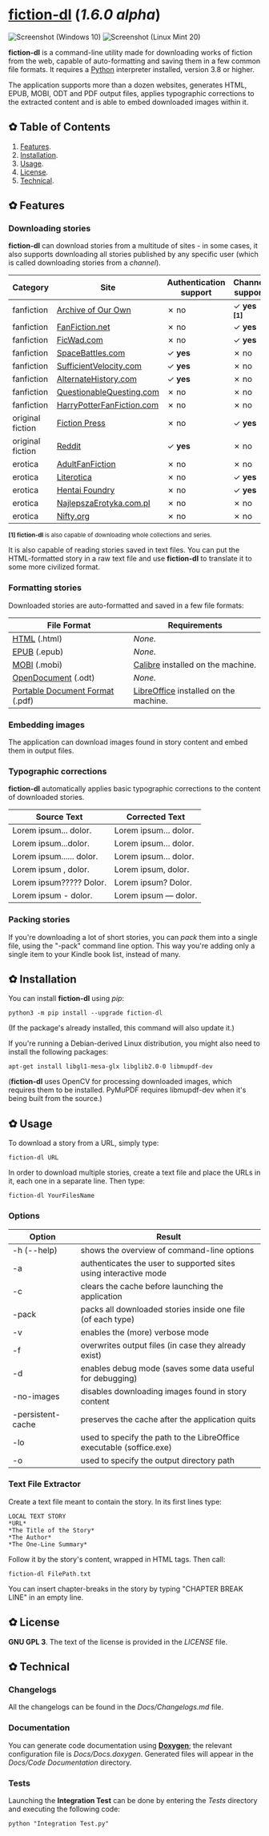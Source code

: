 # [fiction-dl](https://github.com/DreamCobbler/fiction-dl) (*1.6.0 alpha*)

![Screenshot (Windows 10)](/Stuff/Screenshot%20(Windows%2010).png?raw=true)
![Screenshot (Linux Mint 20)](/Stuff/Screenshot%20(Linux%20Mint%2020).png?raw=true)

**fiction-dl** is a command-line utility made for downloading works of fiction from the web, capable of auto-formatting and saving them in a few common file formats. It requires a [Python](https://www.python.org/) interpreter installed, version 3.8 or higher.

The application supports more than a dozen websites, generates HTML, EPUB, MOBI, ODT and PDF output files, applies typographic corrections to the extracted content and is able to embed downloaded images within it.

## ✿ Table of Contents

1. [Features](#features).
2. [Installation](#installation).
3. [Usage](#usage).
4. [License](#license).
5. [Technical](#technical).

## ✿ Features

### Downloading stories

**fiction-dl** can download stories from a multitude of sites - in some cases, it also supports downloading all stories published by any specific user (which is called downloading stories from a *channel*).

| Category         | Site                                                                | Authentication support | Channel support                |
|------------------|---------------------------------------------------------------------|------------------------|--------------------------------|
| fanfiction       | [Archive of Our Own](https://archiveofourown.org/)                  | ✗ no                   | ✓ **yes <sup>[1]</sup>**       |
| fanfiction       | [FanFiction.net](https://www.fanfiction.net/)                       | ✗ no                   | ✓ **yes**                      |
| fanfiction       | [FicWad.com](https://ficwad.com/)                                   | ✗ no                   | ✓ **yes**                      |
| fanfiction       | [SpaceBattles.com](https://forums.spacebattles.com/)                | ✓ **yes**              | ✗ no                           |
| fanfiction       | [SufficientVelocity.com](https://forums.sufficientvelocity.com/)    | ✓ **yes**              | ✗ no                           |
| fanfiction       | [AlternateHistory.com](https://www.alternatehistory.com/forum/)     | ✓ **yes**              | ✗ no                           |
| fanfiction       | [QuestionableQuesting.com](https://forum.questionablequesting.com/) | ✗ no                   | ✗ no                           |
| fanfiction       | [HarryPotterFanFiction.com](https://harrypotterfanfiction.com/)     | ✗ no                   | ✗ no                           |
| original fiction | [Fiction Press](https://www.fictionpress.com/)                      | ✗ no                   | ✓ **yes**                      |
| original fiction | [Reddit](https://www.reddit.com/)                                   | ✓ **yes**              | ✗ no                           |
| erotica          | [AdultFanFiction](http://www.adult-fanfiction.org/html-index.php)   | ✗ no                   | ✗ no                           |
| erotica          | [Literotica](https://www.literotica.com/)                           | ✗ no                   | ✓ **yes**                      |
| erotica          | [Hentai Foundry](https://www.hentai-foundry.com/)                   | ✗ no                   | ✓ **yes**                      |
| erotica          | [NajlepszaErotyka.com.pl](https://najlepszaerotyka.com.pl/)         | ✗ no                   | ✗ no                           |
| erotica          | [Nifty.org](https://www.nifty.org/nifty/)                           | ✗ no                   | ✗ no                           |

<sup>**[1]** **fiction-dl** is also capable of downloading whole collections and series.</sup>

It is also capable of reading stories saved in text files. You can put the HTML-formatted story in a raw text file and use **fiction-dl** to translate it to some more civilized format.

### Formatting stories

Downloaded stories are auto-formatted and saved in a few file formats:

| File Format                                                          | Requirements                                                          |
|----------------------------------------------------------------------|-----------------------------------------------------------------------|
| [HTML](https://en.wikipedia.org/wiki/HTML) (.html)                   | *None.*                                                               |
| [EPUB](https://en.wikipedia.org/wiki/EPUB) (.epub)                   | *None.*                                                               |
| [MOBI](https://en.wikipedia.org/wiki/Mobipocket) (.mobi)             | [Calibre](https://calibre-ebook.com/) installed on the machine.       |
| [OpenDocument](https://en.wikipedia.org/wiki/OpenDocument) (.odt)    | *None.*                                                               |
| [Portable Document Format](https://en.wikipedia.org/wiki/PDF) (.pdf) | [LibreOffice](https://www.libreoffice.org/) installed on the machine. |

### Embedding images

The application can download images found in story content and embed them in output files.

### Typographic corrections

**fiction-dl** automatically applies basic typographic corrections to the content of downloaded stories.

| Source Text                  | Corrected Text           |
|------------------------------|--------------------------|
| Lorem ipsum... dolor.        | Lorem ipsum… dolor.      |
| Lorem ipsum...dolor.         | Lorem ipsum… dolor.      |
| Lorem ipsum...... dolor.     | Lorem ipsum… dolor.      |
| Lorem ipsum , dolor.         | Lorem ipsum, dolor.      |
| Lorem ipsum????? Dolor.      | Lorem ipsum? Dolor.      |
| Lorem ipsum - dolor.         | Lorem ipsum — dolor.     |

### Packing stories

If you're downloading a lot of short stories, you can *pack* them into a single file, using the "-pack" command line option. This way you're adding only a single item to your Kindle book list, instead of many.

## ✿ Installation

You can install **fiction-dl** using *pip*:

    python3 -m pip install --upgrade fiction-dl

(If the package's already installed, this command will also update it.)

If you're running a Debian-derived Linux distribution, you might also need to install the following packages:

    apt-get install libgl1-mesa-glx libglib2.0-0 libmupdf-dev

(**fiction-dl** uses OpenCV for processing downloaded images, which requires them to be installed. PyMuPDF requires libmupdf-dev when it's being built from the source.)

## ✿ Usage

To download a story from a URL, simply type:

    fiction-dl URL

In order to download multiple stories, create a text file and place the URLs in it, each one in a separate line. Then type:

    fiction-dl YourFilesName

### Options

| Option            | Result                                                               |
|-------------------|----------------------------------------------------------------------|
| -h (--help)       | shows the overview of command-line options                           |
| -a                | authenticates the user to supported sites using interactive mode     |
| -c                | clears the cache before launching the application                    |
| -pack             | packs all downloaded stories inside one file (of each type)          |
| -v                | enables the (more) verbose mode                                      |
| -f                | overwrites output files (in case they already exist)                 |
| -d                | enables debug mode (saves some data useful for debugging)            |
| -no-images        | disables downloading images found in story content                   |
| -persistent-cache | preserves the cache after the application quits                      |
| -lo               | used to specify the path to the LibreOffice executable (soffice.exe) |
| -o                | used to specify the output directory path                            |


### Text File Extractor

Create a text file meant to contain the story. In its first lines type:

    LOCAL TEXT STORY
    *URL*
    *The Title of the Story*
    *The Author*
    *The One-Line Summary*

Follow it by the story's content, wrapped in HTML tags. Then call:

    fiction-dl FilePath.txt

You can insert chapter-breaks in the story by typing "CHAPTER BREAK LINE" in an empty line.

## ✿ License

**GNU GPL 3**. The text of the license is provided in the *LICENSE* file.

## ✿ Technical

### Changelogs

All the changelogs can be found in the *Docs/Changelogs.md* file.

### Documentation

You can generate code documentation using [**Doxygen**](https://www.doxygen.nl/index.html); the relevant configuration file is *Docs/Docs.doxygen*. Generated files will appear in the *Docs/Code Documentation* directory.

### Tests

Launching the **Integration Test** can be done by entering the *Tests* directory and executing the following code:

    python "Integration Test.py"